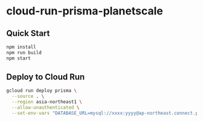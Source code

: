 # cloud-run-prisma-planetscale

## Quick Start

```sh
npm install
npm run build
npm start
```

## Deploy to Cloud Run

```sh
gcloud run deploy prisma \
  --source . \
  --region asia-northeast1 \
  --allow-unauthenticated \
  --set-env-vars "DATABASE_URL=mysql://xxxx:yyyy@ap-northeast.connect.psdb.cloud/zzzz?sslaccept=strict"
```

